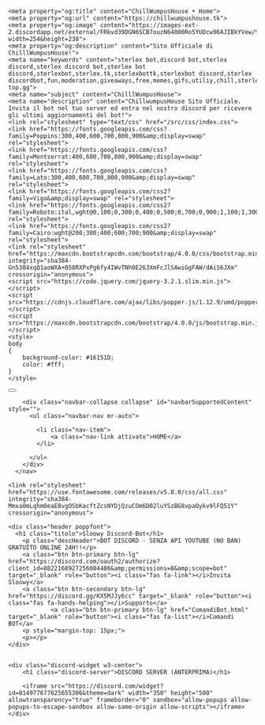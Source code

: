 <html><head>
    <title>ChilllWumpusHouse • Home</title>
    <meta charset="UTF-8">
    <meta name="theme-color" content="#7289DA"><meta name="viewport" content="width=device-width, initial-scale=1">
    
    <meta property="og:title" content="ChillWumpusHouse • Home">
    <meta property="og:url" content="https://chillwumpushouse.tk">
    <meta property="og:image" content="https://images-ext-2.discordapp.net/external/FRkvd39DGN6SCB7ouzN64000Ro5YUDcw96AJIBkYVew/%3Fwidth%3D379%26height%3D355/https/media.discordapp.net/attachments/728657405168320542/752555145640017970/DmKNuMwXsAAE2qO.png?width=254&height=238">
    <meta property="og:description" content="Sito Ufficiale di ChilllWumpusHouse!">
    <meta name="keywords" content="sterlex bot,discord bot,sterlex discord,sterlex discord bot,sterlex bot discord,sterlexbot,sterlex.tk,sterlexbottk,sterlexbot discord,sterlex discordbot,fun,moderation,giveaways,free,memes,gifs,utiliy,chill,sterlex top.gg">
    <meta name="subject" content="ChilllWumpusHouse">
    <meta name="description" content="ChillwumpusHouse Sito Ufficiale. Invita il bot nel tuo server ed entra nel nostro discord per ricevere gli ultimi aggiornamenti del bot!">
    <link rel="stylesheet" type="text/css" href="/src/css/index.css">
    <link href="https://fonts.googleapis.com/css?family=Poppins:300,400,600,700,800,900&amp;display=swap" rel="stylesheet">
    <link href="https://fonts.googleapis.com/css?family=Montserrat:400,600,700,800,900&amp;display=swap" rel="stylesheet">
    <link href="https://fonts.googleapis.com/css?family=Lato:300,400,600,700,800,900&amp;display=swap" rel="stylesheet">
    <link href="https://fonts.googleapis.com/css2?family=Viga&amp;display=swap" rel="stylesheet">
    <link href="https://fonts.googleapis.com/css2?family=Roboto:ital,wght@0,100;0,300;0,400;0,500;0,700;0,900;1,100;1,300;1,400;1,500;1,700;1,900&amp;display=swap" rel="stylesheet">
    <link href="https://fonts.googleapis.com/css2?family=Cairo:wght@200;300;400;600;700;900&amp;display=swap" rel="stylesheet">
    <link rel="stylesheet" href="https://maxcdn.bootstrapcdn.com/bootstrap/4.0.0/css/bootstrap.min.css" integrity="sha384-Gn5384xqQ1aoWXA+058RXPxPg6fy4IWvTNh0E263XmFcJlSAwiGgFAW/dAiS6JXm" crossorigin="anonymous">
    <script src="https://code.jquery.com/jquery-3.2.1.slim.min.js"></script>
    <script src="https://cdnjs.cloudflare.com/ajax/libs/popper.js/1.12.9/umd/popper.min.js"></script>
    <script src="https://maxcdn.bootstrapcdn.com/bootstrap/4.0.0/js/bootstrap.min.js"></script>
    <style>
    body
    {
        background-color: #16151D;
        color: #fff;
    }
    </style>
<style data-emotion=""></style></head>
<body>
    <nav class="navbar bg-transparent navbar-expand-lg">
            <button class="navbar-toggler navbar-dark bg-transparent collapsed" type="button" data-toggle="collapse" data-target="#navbarSupportedContent" aria-controls="navbarSupportedContent" aria-expanded="false" aria-label="Toggle navigation">
                <span class="navbar-toggler-icon"></span>
            </button>
      
        <div class="navbar-collapse collapse" id="navbarSupportedContent" style="">
          <ul class="navbar-nav mr-auto">

            <li class="nav-item">
                <a class="nav-link attivato">HOME</a>
            </li>

          </ul>
        </div>
      </nav>

    <link rel="stylesheet" href="https://use.fontawesome.com/releases/v5.8.0/css/all.css" integrity="sha384-Mmxa0mLqhmOeaE8vgOSbKacftZcsNYDjQzuCOm6D02luYSzBG8vpaOykv9lFQ51Y" crossorigin="anonymous">

    <div class="header poppfont">
      <h1 class="titolo">Sloowy Discord-Bot</h1>
        <p class="descHeader">BOT DISCORD - SENZA API YOUTUBE (NO BAN) GRATUITO ONLINE 24H!!</p>
        <a class="btn btn-primary btn-lg" href="https://discord.com/oauth2/authorize?client_id=8822168927256084486&amp;permissions=8&amp;scope=bot" target="_blank" role="button"><i class="fas fa-link"></i>Invita Sloowy</a>
        <a class="btn btn-secondary btn-lg" href="https://discord.gg/KX5MJJy6cc" target="_blank" role="button"><i class="fas fa-hands-helping"></i>Supporto</a>
                <a class="btn btn-primary btn-lg" href="ComandiBot.html" target="_blank" role="button"><i class="fas fa-list"></i>Comandi BOT</a>
        <p style="margin-top: 15px;">
        <p></p>
    </div>


    <div class="discord-widget w3-center">
        <h1 class="discord-server">DISCORD SERVER (ANTERPRIMA)</h1>

        <iframe src="https://discord.com/widget?id=814977677625655306&theme=dark" width="350" height="500" allowtransparency="true" frameborder="0" sandbox="allow-popups allow-popups-to-escape-sandbox allow-same-origin allow-scripts"></iframe>
    </div>

</body></html>
